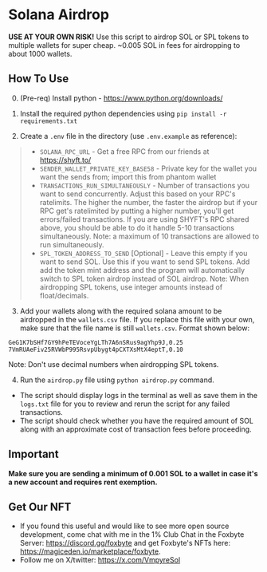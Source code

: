 # Solana Airdrop
__USE AT YOUR OWN RISK!__ Use this script to airdrop SOL or SPL tokens to multiple wallets for super cheap. ~0.005 SOL in fees for airdropping to about 1000 wallets.

## How To Use
0. (Pre-req) Install python - https://www.python.org/downloads/

1. Install the required python dependencies using `pip install -r requirements.txt`

2. Create a `.env` file in the directory (use `.env.example` as reference):
> - `SOLANA_RPC_URL` - Get a free RPC from our friends at https://shyft.to/
> - `SENDER_WALLET_PRIVATE_KEY_BASE58` - Private key for the wallet you want the sends from; import this from phantom wallet
> - `TRANSACTIONS_RUN_SIMULTANEOUSLY` - Number of transactions you want to send concurrently. Adjust this based on your RPC's ratelimits. The higher the number, the faster the airdrop but if your RPC get's ratelimited by putting a higher number, you'll get errors/failed transactions. If you are using SHYFT's RPC shared above, you should be able to do it handle 5-10 transactions simultaneously. Note: a maximum of 10 transactions are allowed to run simultaneously.
> - `SPL_TOKEN_ADDRESS_TO_SEND` [Optional] - Leave this empty if you want to send SOL. Use this if you want to send SPL tokens. Add add the token mint address and the program will automatically switch to SPL token airdrop instead of SOL airdrop. Note: When airdropping SPL tokens, use integer amounts instead of float/decimals.

3. Add your wallets along with the required solana amount to be airdropped in the `wallets.csv` file. If you replace this file with your own, make sure that the file name is still `wallets.csv`. Format shown below:
```
GeG1K7bSHf7GY9hPeTEVoceYgLTh7A6nSRus9agYhp9J,0.25
7VmRUAeFiv25RVWbP995RsvpUbygt4pCXTXsMtX4eptT,0.10
```
Note: Don't use decimal numbers when airdropping SPL tokens.

4. Run the `airdrop.py` file using `python airdrop.py` command. 
- The script should display logs in the terminal as well as save them in the `logs.txt` file for you to review and rerun the script for any failed transactions.
- The script should check whether you have the required amount of SOL along with an approximate cost of transaction fees before proceeding.

## Important
**Make sure you are sending a minimum of 0.001 SOL to a wallet in case it's a new account and requires rent exemption.**

## Get Our NFT
- If you found this useful and would like to see more open source development, come chat with me in the 1% Club Chat in the Foxbyte Server: https://discord.gg/foxbyte and get Foxbyte's NFTs here: https://magiceden.io/marketplace/foxbyte.
- Follow me on X/twitter: https://x.com/VmpyreSol
